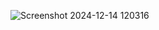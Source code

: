 ![Screenshot 2024-12-14 120316](https://github.com/user-attachments/assets/661c342a-af5f-4df0-974f-7f86bc866558)
